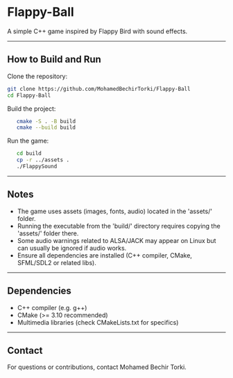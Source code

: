 Flappy-Ball
===========

A simple C++ game inspired by Flappy Bird with sound effects.

---

How to Build and Run
--------------------

Clone the repository:
   
```bash
git clone https://github.com/MohamedBechirTorki/Flappy-Ball
cd Flappy-Ball
```
Build the project:
   
```bash
   cmake -S . -B build
   cmake --build build
```
Run the game:

```bash
   cd build
   cp -r ../assets .
   ./FlappySound
```
---

Notes
-----

- The game uses assets (images, fonts, audio) located in the 'assets/' folder.
- Running the executable from the 'build/' directory requires copying the 'assets/' folder there.
- Some audio warnings related to ALSA/JACK may appear on Linux but can usually be ignored if audio works.
- Ensure all dependencies are installed (C++ compiler, CMake, SFML/SDL2 or related libs).

---

Dependencies
------------

- C++ compiler (e.g. g++)
- CMake (>= 3.10 recommended)
- Multimedia libraries (check CMakeLists.txt for specifics)

---

Contact
-------

For questions or contributions, contact Mohamed Bechir Torki.
